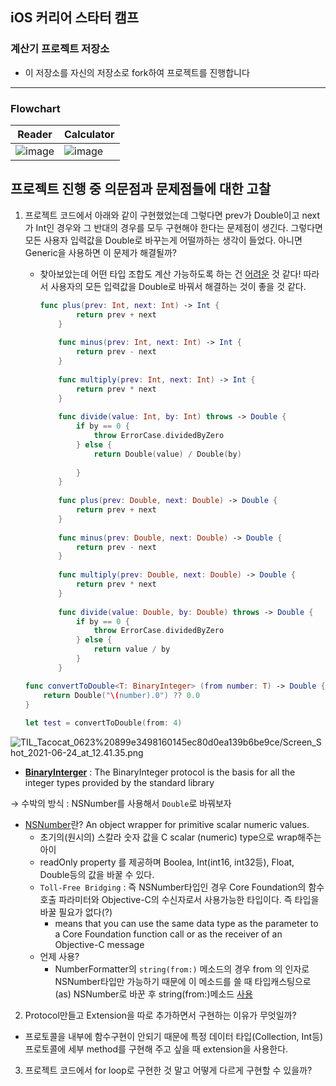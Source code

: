 ## iOS 커리어 스타터 캠프

### 계산기 프로젝트 저장소

- 이 저장소를 자신의 저장소로 fork하여 프로젝트를 진행합니다
---

### Flowchart

|Reader|Calculator|
|---|---|
|![image](./flowchart/reader.png)|![image](./flowchart/calculator.png)|

## 프로젝트 진행 중 의문점과 문제점들에 대한 고찰

1. 프로젝트 코드에서 아래와 같이 구현했었는데 그렇다면 prev가 Double이고 next가 Int인 경우와 그 반대의 경우를 모두 구현해야 한다는 문제점이 생긴다. 그렇다면 모든 사용자 입력값을 Double로 바꾸는게 어떨까하는 생각이 들었다. 아니면 Generic을 사용하면 이 문제가 해결될까?
    - 찾아보았는데 어떤 타입 조합도 계산 가능하도록 하는 건 [어려운](https://speakerdeck.com/jessesquires/exploring-swifts-numeric-types-and-protocols?slide=25) 것 같다! 따라서 사용자의 모든 입력값을 Double로 바꿔서 해결하는 것이 좋을 것 같다.

        ```swift
        func plus(prev: Int, next: Int) -> Int {
        		return prev + next
        	}
        	
        	func minus(prev: Int, next: Int) -> Int {
        		return prev - next
        	}
        	
        	func multiply(prev: Int, next: Int) -> Int {
        		return prev * next
        	}
        	
        	func divide(value: Int, by: Int) throws -> Double {
        		if by == 0 {
        			throw ErrorCase.dividedByZero
        		} else {
        			return Double(value) / Double(by)
        			
        		}
        	}
        	
        	func plus(prev: Double, next: Double) -> Double {
        		return prev + next
        	}
        	
        	func minus(prev: Double, next: Double) -> Double {
        		return prev - next
        	}
        	
        	func multiply(prev: Double, next: Double) -> Double {
        		return prev * next
        	}
        	
        	func divide(value: Double, by: Double) throws -> Double {
        		if by == 0 {
        			throw ErrorCase.dividedByZero
        		} else {
        			return value / by
        		}
        	}
        ```

    ```swift
    func convertToDouble<T: BinaryInteger> (from number: T) -> Double {
    	return Double("\(number).0") ?? 0.0
    }
    	
    let test = convertToDouble(from: 4)
    ```

![TIL_Tacocat_0623%20899e3498160145ec80d0ea139b6be9ce/Screen_Shot_2021-06-24_at_12.41.35.png](TIL_Tacocat_0623%20899e3498160145ec80d0ea139b6be9ce/Screen_Shot_2021-06-24_at_12.41.35.png)

- **[BinaryInterger](https://developer.apple.com/documentation/swift/binaryinteger)** : The BinaryInteger protocol is the basis for all the integer types provided by the standard library

→ 수박의 방식 : NSNumber를 사용해서 `Double`로 바꿔보자

- [NSNumber](https://developer.apple.com/documentation/foundation/nsnumber)란? An object wrapper for primitive scalar numeric values.
    - 초기의(원시의) 스칼라  숫자 값을 C scalar (numeric) type으로 wrap해주는 아이
    - readOnly property 를 제공하며 Boolea, Int(int16, int32등), Float, Double등의 값을 바꿀 수 있다.
    - `Toll-Free Bridging` : 즉 NSNumber타입인 경우 Core Foundation의 함수 호출 파라미터와 Objective-C의 수신자로서 사용가능한 타입이다. 즉 타입을 바꿀 필요가 없다(?)
        - means that you can use the same data type as the parameter to a Core Foundation function call or as the receiver of an Objective-C message
    - 언제 사용?
        - NumberFormatter의 `string(from:)` 메소드의 경우 from 의 인자로 NSNumber타입만 가능하기 때문에 이 메소드를 쓸 때 타입캐스팅으로(as) NSNumber로 바꾼 후 string(from:)메소드 [사용](https://www.hackingwithswift.com/example-code/language/what-is-nsnumber)

2. Protocol만들고 Extension을 따로 추가하면서 구현하는 이유가 무엇일까?

- 프로토콜을 내부에 함수구현이 안되기 때문에 특정 데이터 타입(Collection, Int등) 프로토콜에 세부 method를 구현해 주고 싶을 때 extension을 사용한다.

3. 프로젝트 코드에서 for loop로 구현한 것 말고 어떻게 다르게 구현할 수 있을까?
